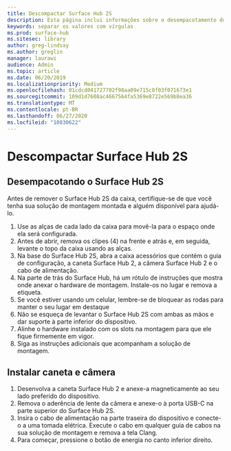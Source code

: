```yaml
---
title: Descompactar Surface Hub 2S
description: Esta página inclui informações sobre o desempacotamento do hub de superfície 2S com segurança.
keywords: separar os valores com vírgulas
ms.prod: surface-hub
ms.sitesec: library
author: greg-lindsay
ms.author: greglin
manager: laurawi
audience: Admin
ms.topic: article
ms.date: 06/20/2019
ms.localizationpriority: Medium
ms.openlocfilehash: 01cdcd041727702f98aa09e715c8f03f071673e1
ms.sourcegitcommit: 109d1d7608ac4667564fa5369e8722e569b8ea36
ms.translationtype: MT
ms.contentlocale: pt-BR
ms.lasthandoff: 06/27/2020
ms.locfileid: "10830622"
---
```

# Descompactar Surface Hub 2S

## Desempacotando o Surface Hub 2S

Antes de remover o Surface Hub 2S da caixa, certifique-se de que você tenha sua solução de montagem montada e alguém disponível para ajudá-lo.

1. Use as alças de cada lado da caixa para movê-la para o espaço onde ela será configurada.
2. Antes de abrir, remova os clipes (4) na frente e atrás e, em seguida, levante o topo da caixa usando as alças.
3. Na base do Surface Hub 2S, abra a caixa acessórios que contém o guia de configuração, a caneta Surface Hub 2, a câmera Surface Hub 2 e o cabo de alimentação.
4. Na parte de trás do Surface Hub, há um rótulo de instruções que mostra onde anexar o hardware de montagem. Instale-os no lugar e remova a etiqueta.
5. Se você estiver usando um celular, lembre-se de bloquear as rodas para manter o seu lugar em destaque
6. Não se esqueça de levantar o Surface Hub 2S com ambas as mãos e dar suporte à parte inferior do dispositivo.
7. Alinhe o hardware instalado com os slots na montagem para que ele fique firmemente em vigor.
8. Siga as instruções adicionais que acompanham a solução de montagem.

## Instalar caneta e câmera

1. Desenvolva a caneta Surface Hub 2 e anexe-a magneticamente ao seu lado preferido do dispositivo.
2. Remova o aderência de lente da câmera e anexe-o à porta USB-C na parte superior do Surface Hub 2S.
3. Insira o cabo de alimentação na parte traseira do dispositivo e conecte-o a uma tomada elétrica. Execute o cabo em qualquer guia de cabos na sua solução de montagem e remova a tela Clang.
4. Para começar, pressione o botão de energia no canto inferior direito.
